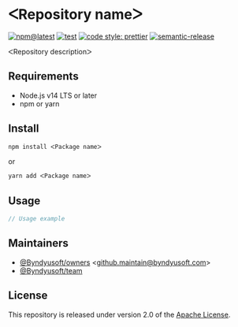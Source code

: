 # ᐸRepository nameᐳ

[![npm@latest](https://img.shields.io/npm/v/@byndyusoft/typescript-template/latest.svg)](https://www.npmjs.com/package/@byndyusoft/typescript-template)
[![test](https://github.com/Byndyusoft/node-typescript-template/actions/workflows/test.yaml/badge.svg?branch=master)](https://github.com/Byndyusoft/node-typescript-template/actions/workflows/test.yaml)
[![code style: prettier](https://img.shields.io/badge/code_style-prettier-ff69b4.svg)](https://github.com/prettier/prettier)
[![semantic-release](https://img.shields.io/badge/%20%20%F0%9F%93%A6%F0%9F%9A%80-semantic--release-e10079.svg)](https://github.com/semantic-release/semantic-release)

ᐸRepository descriptionᐳ

## Requirements

- Node.js v14 LTS or later
- npm or yarn

## Install

```bash
npm install ᐸPackage nameᐳ
```

or

```bash
yarn add ᐸPackage nameᐳ
```

## Usage

```typescript
// Usage example
```

## Maintainers

- [@Byndyusoft/owners](https://github.com/orgs/Byndyusoft/teams/owners) <<github.maintain@byndyusoft.com>>
- [@Byndyusoft/team](https://github.com/orgs/Byndyusoft/teams/team)

## License

This repository is released under version 2.0 of the
[Apache License](https://www.apache.org/licenses/LICENSE-2.0).
